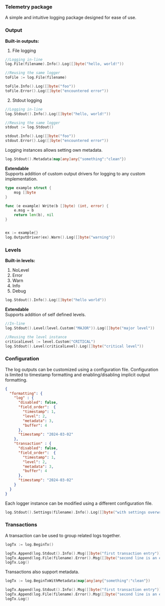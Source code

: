 ### Telemetry package

A simple and intuitive logging package designed for ease of use.

### Output
<b>Built-in outputs:</b><br>
1. File logging

```go
//Logging in-line
log.File(filename).Info().Log([]byte("hello, world!"))

//Reusing the same logger
toFile := log.File(filename)

toFile.Info().Log([]byte("foo"))
toFile.Error().Log([]byte("encountered error"))
```

2. Stdout logging

```go
//Logging in-line
log.Stdout().Info().Log([]byte("hello, world!"))

//Reusing the same logger
stdout := log.Stdout()

stdout.Info().Log([]byte("foo"))
stdout.Error().Log([]byte("encountered error"))
```

Logging instances allows setting own metadata.

```go
log.Stdout().Metadata(map[any]any{"something":"clean"})
```

<b>Extendable</b> <br>
Supports addition of custom output drivers for logging to any custom implementation.
```go
type example struct {
	msg []byte
}

func (e example) Write(b []byte) (int, error) {
	e.msg = b
	return len(b), nil
}


ex := example{}
log.OutputDriver(ex).Warn().Log([]byte("warning"))
```
### Levels

<b>Built-in levels:</b>
1. NoLevel
2. Error
3. Warn
4. Info
5. Debug

```go
log.Stdout().Info().Log([]byte("hello world"))
```

<b>Extendable</b><br>
Supports addition of self defined levels.

```go
//In-line
log.Stdout().Level(level.Custom("MAJOR")).Log([]byte("major level"))

//Reusing the level instance
criticalLevel := level.Custom("CRITICAL")
log.Stdout().Level(criticalLevel).Log([]byte("critical level"))

```

### Configuration

The log outputs can be customized using a configuration file. Configuration is limited to timestamp formatting and enabling/disabling implicit output formatting. <br>

```json
{
  "formatting": {
    "log" : {
      "disabled": false,
      "field_order":  {
        "timestamp": 1,
        "level": 2,
        "metadata": 3,
        "buffer": 4
      },
      "timestamp": "2024-03-02"
    },
    "transaction" : {
      "disabled": false,
      "field_order":  {
        "timestamp": 1,
        "level": 2,
        "metadata": 3,
        "buffer": 4
      },
      "timestamp": "2024-03-02"
    }
  }
}
```

Each logger instance can be modified using a different configuration file.

```go
log.Stdout().Settings(filename).Info().Log([]byte("with settings overwritten"))
```

### Transactions

A transaction can be used to group related logs together.

```go
logTx := log.BeginTx()

logTx.Append(log.Stdout().Info().Msg([]byte("first transaction entry")))
logTx.Append(log.File(filename).Error().Msg([]byte("second line is an error")))
logTx.Log()
```

Transactions also support metadata.

```go
logTx := log.BeginTxWithMetadata(map[any]any{"something":"clean"})

logTx.Append(log.Stdout().Info().Msg([]byte("first transaction entry")))
logTx.Append(log.File(filename).Error().Msg([]byte("second line is an error")))
logTx.Log()
```



